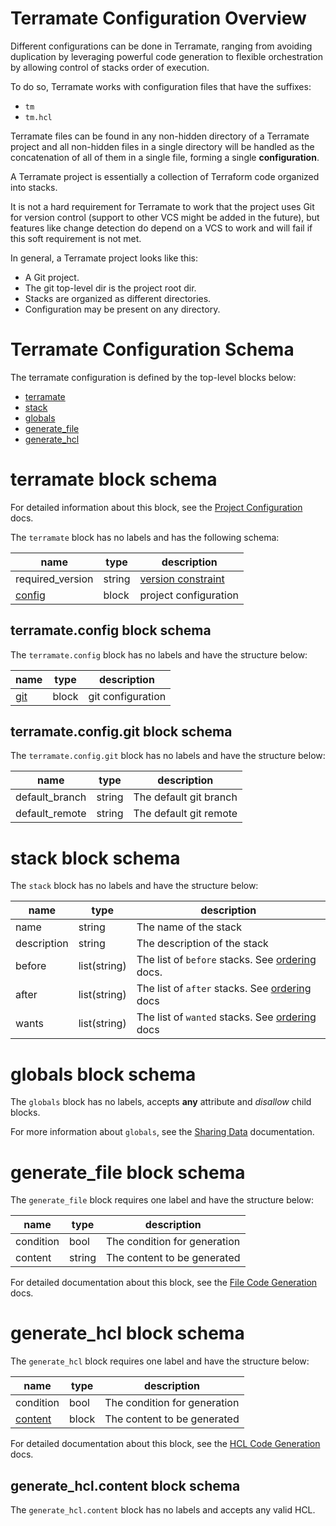 # Terramate Configuration Overview

Different configurations can be done in Terramate,
ranging from avoiding duplication by leveraging powerful
code generation to flexible orchestration by allowing control
of stacks order of execution.

To do so, Terramate works with configuration files that
have the suffixes:

* `tm`
* `tm.hcl`

Terramate files can be found in any non-hidden directory of a Terramate project 
and all non-hidden files in a single directory will be handled as the 
concatenation of all of them in a single file, forming a single **configuration**.

A Terramate project is essentially a collection of Terraform code
organized into stacks.

It is not a hard requirement for Terramate to work that the project uses Git 
for version control (support to other VCS might be added in the future),
but features like change detection do depend on a VCS to
work and will fail if this soft requirement is not met.

In general, a Terramate project looks like this:

* A Git project.
* The git top-level dir is the project root dir.
* Stacks are organized as different directories.
* Configuration may be present on any directory.

# Terramate Configuration Schema

The terramate configuration is defined by the top-level blocks below:

- [terramate](#terramate-block-schema)
- [stack](#stack-block-schema)
- [globals](#globals-block-schema)
- [generate_file](#generate_file-block-schema)
- [generate_hcl](#generate_hcl-block-schema)

# terramate block schema

For detailed information about this block, see the [Project Configuration](https://github.com/mineiros-io/terramate/blob/main/docs/project-config.md#project-configuration) docs.

The `terramate` block has no labels and has the following schema:

| name             |      type      | description |
|------------------|----------------|-------------|
| required_version |     string     | [version constraint](https://www.terraform.io/language/expressions/version-constraints) |
| [config](#terramateconfig-block-schema) |     block      | project configuration |

## terramate.config block schema

The `terramate.config` block has no labels and have the structure below:

| name             |      type      | description |
|------------------|----------------|-------------|
| [git](#terramateconfiggit-block-schema) | block | git configuration |

## terramate.config.git block schema

The `terramate.config.git` block has no labels and have the structure below:

| name             |      type      | description |
|------------------|----------------|-------------|
| default\_branch | string | The default git branch |
| default\_remote | string | The default git remote |

# stack block schema

The `stack` block has no labels and have the structure below:

| name             |      type      | description |
|------------------|----------------|-------------|
| name             | string         | The name of the stack |
| description      | string         | The description of the stack |
| before           | list(string)   | The list of `before` stacks. See [ordering](https://github.com/mineiros-io/terramate/blob/main/docs/orchestration.md#stacks-ordering) docs. |
| after            | list(string)   | The list of `after` stacks. See [ordering](https://github.com/mineiros-io/terramate/blob/main/docs/orchestration.md#stacks-ordering) docs |
| wants            | list(string)   | The list of `wanted` stacks. See [ordering](https://github.com/mineiros-io/terramate/blob/main/docs/orchestration.md#stacks-ordering) docs |

# globals block schema

The `globals` block has no labels, accepts **any** attribute and *disallow* child
blocks.

For more information about `globals`, see the [Sharing Data](https://github.com/mineiros-io/terramate/blob/main/docs/sharing-data.md#globals) documentation.

# generate_file block schema

The `generate_file` block requires one label and have the structure below:

| name             |      type      | description |
|------------------|----------------|-------------|
| condition        | bool           | The condition for generation |
| content          | string         | The content to be generated |


For detailed documentation about this block, see the [File Code Generation](https://github.com/mineiros-io/terramate/blob/main/docs/codegen/generate-file.md) docs.

# generate_hcl block schema

The `generate_hcl` block requires one label and have the structure below:

| name             |      type      | description |
|------------------|----------------|-------------|
| condition        | bool           | The condition for generation |
| [content](#generate_hclcontent-block-schema) | block         | The content to be generated |

For detailed documentation about this block, see the [HCL Code Generation](https://github.com/mineiros-io/terramate/blob/main/docs/codegen/generate-hcl.md) docs.

## generate_hcl.content block schema

The `generate_hcl.content` block has no labels and accepts any valid HCL.
